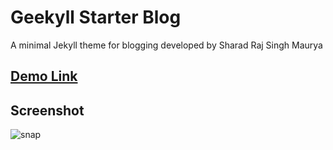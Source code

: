 # Geekyll Starter Blog
A minimal Jekyll theme for blogging developed by Sharad Raj Singh Maurya

## [Demo Link](https://sharadcodes.github.io/geekyll-starter-blog/)

## Screenshot 
![snap](https://sharadcodes.github.io/geekyll-starter-blog/assets/img/snap.png)

